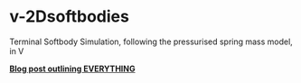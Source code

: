 # v-2Dsoftbodies
Terminal Softbody Simulation, following the pressurised spring mass model, in V

[**Blog post outlining EVERYTHING**](https://blog.l-m.dev/Softbody-dynamics-in-the-terminal-25489aa057714072b276a8dff93e5ac4)
